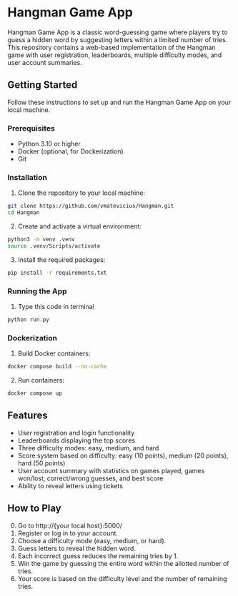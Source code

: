 # Hangman Game App

Hangman Game App is a classic word-guessing game where players try to guess a hidden word by suggesting letters within a limited number of tries. This repository contains a web-based implementation of the Hangman game with user registration, leaderboards, multiple difficulty modes, and user account summaries.

## Getting Started

Follow these instructions to set up and run the Hangman Game App on your local machine.

### Prerequisites

- Python 3.10 or higher
- Docker (optional, for Dockerization)
- Git

### Installation

1. Clone the repository to your local machine:

```bash
git clone https://github.com/vmatevicius/Hangman.git
cd Hangman
```
 
2. Create and activate a virtual environment:

```bash
python3 -m venv .venv
source .venv/Scripts/activate
```
3. Install the required packages:

```bash
pip install -r requirements.txt
```

### Running the App

1. Type this code in terminal

```bash
python run.py
```

### Dockerization

1. Build Docker containers:

```bash
docker compose build --no-cache
```

2. Run containers:

```bash
docker compose up
```

## Features

- User registration and login functionality
- Leaderboards displaying the top scores
- Three difficulty modes: easy, medium, and hard
- Score system based on difficulty: easy (10 points), medium (20 points), hard (50 points)
- User account summary with statistics on games played, games won/lost, correct/wrong guesses, and best score
- Ability to reveal letters using tickets


## How to Play

0. Go to http://{your local host}:5000/
1. Register or log in to your account.
2. Choose a difficulty mode (easy, medium, or hard).
3. Guess letters to reveal the hidden word.
4. Each incorrect guess reduces the remaining tries by 1.
5. Win the game by guessing the entire word within the allotted number of tries.
6. Your score is based on the difficulty level and the number of remaining tries.
